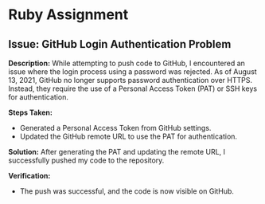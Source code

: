 # Ruby Assignment

## Issue: GitHub Login Authentication Problem

**Description:**
While attempting to push code to GitHub, I encountered an issue where the login process using a password was rejected. As of August 13, 2021, GitHub no longer supports password authentication over HTTPS. Instead, they require the use of a Personal Access Token (PAT) or SSH keys for authentication.

**Steps Taken:**
- Generated a Personal Access Token from GitHub settings.
- Updated the GitHub remote URL to use the PAT for authentication.

**Solution:**
After generating the PAT and updating the remote URL, I successfully pushed my code to the repository.

**Verification:**
- The push was successful, and the code is now visible on GitHub.
